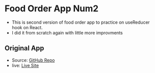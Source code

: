 # Food Order App Num2
 - This is second version of food order app to practice on useReducer hook on React.
 - I did it from scratch again with little more improvments
 ## Original App
 - Source: [GitHub Repo](https://github.com/RedouaneAjgagal/food-order-app)
 - live: [Live Site](https://willowy-horse-3a751a.netlify.app/)